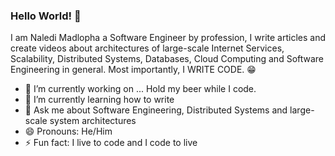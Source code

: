 ### Hello World! 👋

I am Naledi Madlopha a Software Engineer by profession, I write articles and create videos about architectures of large-scale Internet Services, Scalability, Distributed Systems, Databases, Cloud Computing and Software Engineering in general. Most importantly, I WRITE CODE. 😁

- 🔭 I’m currently working on ... Hold my beer while I code.
- 🌱 I’m currently learning how to write
- 💬 Ask me about Software Engineering, Distributed Systems and large-scale system architectures 
- 😄 Pronouns: He/Him
- ⚡ Fun fact: I live to code and I code to live
